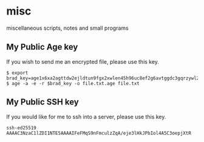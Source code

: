 # misc

miscellaneous scripts, notes and small programs

## My Public Age key

If you wish to send me an encrypted file, please use this key.

```
$ export brad_key=age1x6xa2agttdw2ejldtun9fgx2xwlen45h96uc8ef2g6avtggdc3gqrzywl2
$ age -a -e -r $brad_key -o file.txt.age file.txt
```

## My Public SSH key

If you would like for me to ssh into a server, please use this key.

```
ssh-ed25519 AAAAC3NzaC1lZDI1NTE5AAAAIFeFMqS9nFmculzZqA/eje3lHkJPbIol4A5C3oepjXtR
```
